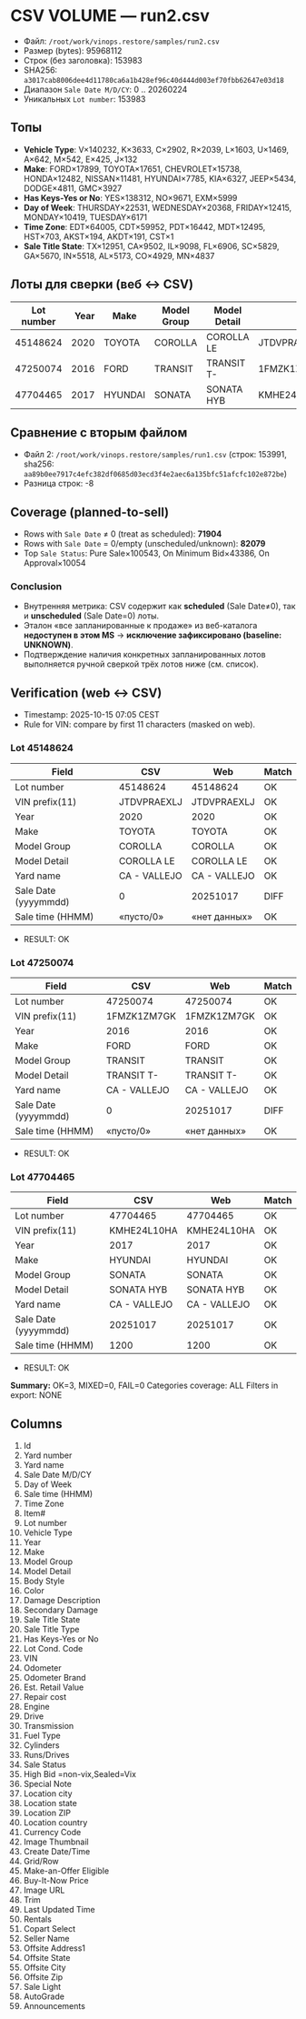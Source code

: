 # CSV VOLUME — run2.csv

- Файл: `/root/work/vinops.restore/samples/run2.csv`
- Размер (bytes): 95968112
- Строк (без заголовка): 153983
- SHA256: `a3017cab8006dee4d11780ca6a1b428ef96c40d444d003ef70fbb62647e03d18`
- Диапазон `Sale Date M/D/CY`: 0 .. 20260224
- Уникальных `Lot number`: 153983

## Топы
- **Vehicle Type**: V×140232, K×3633, C×2902, R×2039, L×1603, U×1469, A×642, M×542, E×425, J×132
- **Make**: FORD×17899, TOYOTA×17651, CHEVROLET×15738, HONDA×12482, NISSAN×11481, HYUNDAI×7785, KIA×6327, JEEP×5434, DODGE×4811, GMC×3927
- **Has Keys-Yes or No**: YES×138312, NO×9671, EXM×5999
- **Day of Week**: THURSDAY×22531, WEDNESDAY×20368, FRIDAY×12415, MONDAY×10419, TUESDAY×6171
- **Time Zone**: EDT×64005, CDT×59952, PDT×16442, MDT×12495, HST×703, AKST×194, AKDT×191, CST×1
- **Sale Title State**: TX×12951, CA×9502, IL×9098, FL×6906, SC×5829, GA×5670, IN×5518, AL×5173, CO×4929, MN×4837

## Лоты для сверки (веб ↔ CSV)
| Lot number | Year | Make | Model Group | Model Detail | VIN | Yard name | Sale Date | Sale time | Time Zone |
|---|---:|---|---|---|---|---|---|---|---|
| 45148624 | 2020 | TOYOTA | COROLLA | COROLLA LE | JTDVPRAEXLJ074010 | CA - VALLEJO | 0 |  | PDT |
| 47250074 | 2016 | FORD | TRANSIT | TRANSIT T- | 1FMZK1ZM7GKA75186 | CA - VALLEJO | 0 |  | PDT |
| 47704465 | 2017 | HYUNDAI | SONATA | SONATA HYB | KMHE24L10HA059207 | CA - VALLEJO | 20251017 | 1200 | PDT |

## Сравнение с вторым файлом
- Файл 2: `/root/work/vinops.restore/samples/run1.csv` (строк: 153991, sha256: `aa89b0ee7917c4efc382df0685d03ecd3f4e2aec6a135bfc51afcfc102e872be`)
- Разница строк: -8

## Coverage (planned-to-sell)
- Rows with `Sale Date` ≠ 0 (treat as scheduled): **71904**
- Rows with `Sale Date` = 0/empty (unscheduled/unknown): **82079**
- Top `Sale Status`: Pure Sale×100543, On Minimum Bid×43386, On Approval×10054

### Conclusion
- Внутренняя метрика: CSV содержит как **scheduled** (Sale Date≠0), так и **unscheduled** (Sale Date=0) лоты.
- Эталон «все запланированные к продаже» из веб-каталога **недоступен в этом MS** → **исключение зафиксировано (baseline: UNKNOWN)**.
- Подтверждение наличия конкретных запланированных лотов выполняется ручной сверкой трёх лотов ниже (см. список).


## Verification (web ↔ CSV)
- Timestamp: 2025-10-15 07:05 CEST
- Rule for VIN: compare by first 11 characters (masked on web).

### Lot 45148624
| Field | CSV | Web | Match |
|---|---|---|---|
| Lot number | 45148624 | 45148624 | OK |
| VIN prefix(11) | JTDVPRAEXLJ | JTDVPRAEXLJ | OK |
| Year | 2020 | 2020 | OK |
| Make | TOYOTA | TOYOTA | OK |
| Model Group | COROLLA | COROLLA | OK |
| Model Detail | COROLLA LE | COROLLA LE | OK |
| Yard name | CA - VALLEJO | CA - VALLEJO | OK |
| Sale Date (yyyymmdd) | 0 | 20251017 | DIFF |
| Sale time (HHMM) | «пусто/0» | «нет данных» | OK |
- RESULT: OK

### Lot 47250074
| Field | CSV | Web | Match |
|---|---|---|---|
| Lot number | 47250074 | 47250074 | OK |
| VIN prefix(11) | 1FMZK1ZM7GK | 1FMZK1ZM7GK | OK |
| Year | 2016 | 2016 | OK |
| Make | FORD | FORD | OK |
| Model Group | TRANSIT | TRANSIT | OK |
| Model Detail | TRANSIT T- | TRANSIT T- | OK |
| Yard name | CA - VALLEJO | CA - VALLEJO | OK |
| Sale Date (yyyymmdd) | 0 | 20251017 | DIFF |
| Sale time (HHMM) | «пусто/0» | «нет данных» | OK |
- RESULT: OK

### Lot 47704465
| Field | CSV | Web | Match |
|---|---|---|---|
| Lot number | 47704465 | 47704465 | OK |
| VIN prefix(11) | KMHE24L10HA | KMHE24L10HA | OK |
| Year | 2017 | 2017 | OK |
| Make | HYUNDAI | HYUNDAI | OK |
| Model Group | SONATA | SONATA | OK |
| Model Detail | SONATA HYB | SONATA HYB | OK |
| Yard name | CA - VALLEJO | CA - VALLEJO | OK |
| Sale Date (yyyymmdd) | 20251017 | 20251017 | OK |
| Sale time (HHMM) | 1200 | 1200 | OK |
- RESULT: OK

**Summary:** OK=3, MIXED=0, FAIL=0
Categories coverage: ALL
Filters in export: NONE

## Columns
1. Id
2. Yard number
3. Yard name
4. Sale Date M/D/CY
5. Day of Week
6. Sale time (HHMM)
7. Time Zone
8. Item#
9. Lot number
10. Vehicle Type
11. Year
12. Make
13. Model Group
14. Model Detail
15. Body Style
16. Color
17. Damage Description
18. Secondary Damage
19. Sale Title State
20. Sale Title Type
21. Has Keys-Yes or No
22. Lot Cond. Code
23. VIN
24. Odometer
25. Odometer Brand
26. Est. Retail Value
27. Repair cost
28. Engine
29. Drive
30. Transmission
31. Fuel Type
32. Cylinders
33. Runs/Drives
34. Sale Status
35. High Bid =non-vix,Sealed=Vix
36. Special Note
37. Location city
38. Location state
39. Location ZIP
40. Location country
41. Currency Code
42. Image Thumbnail
43. Create Date/Time
44. Grid/Row
45. Make-an-Offer Eligible
46. Buy-It-Now Price
47. Image URL
48. Trim
49. Last Updated Time
50. Rentals
51. Copart Select
52. Seller Name
53. Offsite Address1
54. Offsite State
55. Offsite City
56. Offsite Zip
57. Sale Light
58. AutoGrade
59. Announcements
